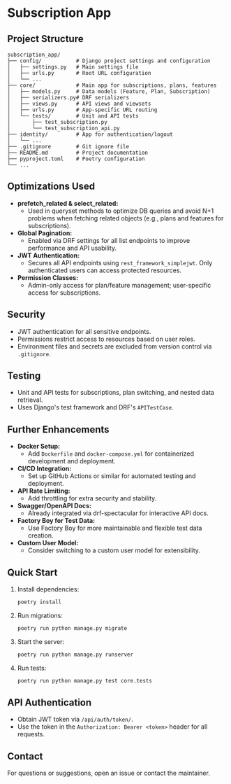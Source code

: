 # Subscription App

## Project Structure
```
subscription_app/
├── config/           # Django project settings and configuration
│   ├── settings.py   # Main settings file
│   ├── urls.py       # Root URL configuration
│   └── ...
├── core/             # Main app for subscriptions, plans, features
│   ├── models.py     # Data models (Feature, Plan, Subscription)
│   ├── serializers.py# DRF serializers
│   ├── views.py      # API views and viewsets
│   ├── urls.py       # App-specific URL routing
│   └── tests/        # Unit and API tests
│       ├── test_subscription.py
│       └── test_subscription_api.py
├── identity/         # App for authentication/logout
│   └── ...
├── .gitignore        # Git ignore file
├── README.md         # Project documentation
├── pyproject.toml    # Poetry configuration
└── ...
```

## Optimizations Used
- **prefetch_related & select_related:**
  - Used in queryset methods to optimize DB queries and avoid N+1 problems when fetching related objects (e.g., plans and features for subscriptions).
- **Global Pagination:**
  - Enabled via DRF settings for all list endpoints to improve performance and API usability.
- **JWT Authentication:**
  - Secures all API endpoints using `rest_framework_simplejwt`. Only authenticated users can access protected resources.
- **Permission Classes:**
  - Admin-only access for plan/feature management; user-specific access for subscriptions.

## Security
- JWT authentication for all sensitive endpoints.
- Permissions restrict access to resources based on user roles.
- Environment files and secrets are excluded from version control via `.gitignore`.

## Testing
- Unit and API tests for subscriptions, plan switching, and nested data retrieval.
- Uses Django's test framework and DRF's `APITestCase`.

## Further Enhancements
- **Docker Setup:**
  - Add `Dockerfile` and `docker-compose.yml` for containerized development and deployment.
- **CI/CD Integration:**
  - Set up GitHub Actions or similar for automated testing and deployment.
- **API Rate Limiting:**
  - Add throttling for extra security and stability.
- **Swagger/OpenAPI Docs:**
  - Already integrated via drf-spectacular for interactive API docs.
- **Factory Boy for Test Data:**
  - Use Factory Boy for more maintainable and flexible test data creation.
- **Custom User Model:**
  - Consider switching to a custom user model for extensibility.

## Quick Start
1. Install dependencies:
   ```sh
   poetry install
   ```
2. Run migrations:
   ```sh
   poetry run python manage.py migrate
   ```
3. Start the server:
   ```sh
   poetry run python manage.py runserver
   ```
4. Run tests:
   ```sh
   poetry run python manage.py test core.tests
   ```

## API Authentication
- Obtain JWT token via `/api/auth/token/`.
- Use the token in the `Authorization: Bearer <token>` header for all requests.

## Contact
For questions or suggestions, open an issue or contact the maintainer.
